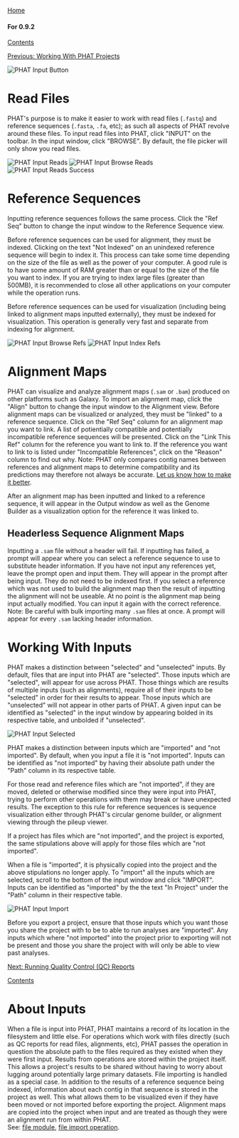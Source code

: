 [Home](https://chgibb.github.io/PHATDocs/)

#### For 0.9.2
[Contents](https://chgibb.github.io/PHATDocs/docs/releases/0.9.2/home)

[Previous: Working With PHAT Projects](https://chgibb.github.io/PHATDocs/docs/releases/0.9.2/projects)

![PHAT Input Button](https://chgibb.github.io//PHATDocs/docs/releases/0.9.2/InputButton.png)

# Read Files

PHAT's purpose is to make it easier to work with read files (```.fastq```) and reference sequences (```.fasta```, ```.fa```, etc); as such all aspects of PHAT revolve around these files. To input read files into PHAT, click "INPUT" on the toolbar. In the input window, click "BROWSE". By default, the file picker will only show you read files.

![PHAT Input Reads](https://chgibb.github.io//PHATDocs/docs/releases/0.9.2/InputReads2.png)
![PHAT Input Browse Reads](https://chgibb.github.io//PHATDocs/docs/releases/0.9.2/InputBrowseReads.png)
![PHAT Input Reads Success](https://chgibb.github.io//PHATDocs/docs/releases/0.9.2/InputReadsIn.png) 

# Reference Sequences
Inputting reference sequences follows the same process. Click the "Ref Seq" button to change the input window to the Reference Sequence view.  

Before reference sequences can be used for alignment, they must be indexed. Clicking on the text "Not Indexed" on an unindexed reference sequence will begin to index it. This process can take some time depending on the size of the file as well as the power of your computer. A good rule is to have some amount of RAM greater than or equal to the size of the file you want to index. If you are trying to index large files (greater than 500MB), it is recommended to close all other applications on your computer while the operation runs.  

Before reference sequences can be used for visualization (including being linked to alignment maps inputted externally), they must be indexed for visualization. This operation is generally very fast and separate from indexing for alignment.

![PHAT Input Browse Refs](https://chgibb.github.io//PHATDocs/docs/releases/0.9.2/InputBrowseRefs.png)
![PHAT Input Index Refs](https://chgibb.github.io//PHATDocs/docs/releases/0.9.2/IndexedRef.png)

# Alignment Maps
PHAT can visualize and analyze alignment maps (```.sam``` or ```.bam```) produced on other platforms such as Galaxy. To import an alignment map, click the "Align" button to change the input window to the Alignment view. Before alignment maps can be visualized or analyzed, they must be "linked" to a reference sequence. Click on the "Ref Seq" column for an alignment map you want to link. A list of potientially compatible and potentially incompatible reference sequences will be presented. Click on the "Link This Ref" column for the reference you want to link to. If the reference you want to link to is listed under "Incompatible References", click on the "Reason" column to find out why. Note: PHAT only compares contig names between references and alignment maps to determine compatibility and its predictions may therefore not always be accurate. [Let us know how to make it better](https://github.com/chgibb/PHAT/issues).

After an alignment map has been inputted and linked to a reference sequence, it will appear in the Output window as well as the Genome Builder as a visualization option for the reference it was linked to.

## Headerless Sequence Alignment Maps
Inputting a ```.sam``` file without a header will fail. If inputting has failed, a prompt will appear where you can select a reference sequence to use to substitute header information. If you have not input any references yet, leave the prompt open and input them. They will appear in the prompt after being input. They do not need to be indexed first. If you select a reference which was not used to build the alignment map then the result of inputting the alignment will not be useable. At no point is the alignment map being input actually modified. You can input it again with the correct reference. Note: Be careful with bulk importing many ```.sam``` files at once. A prompt will appear for every ```.sam``` lacking header information.

# Working With Inputs
PHAT makes a distinction between "selected" and "unselected" inputs. By default, files that are input into PHAT are "selected". Those inputs which are "selected", will appear for use across PHAT. Those things which are results of multiple inputs (such as alignments), require all of their inputs to be "selected" in order for their results to appear. Those inputs which are "unselected" will not appear in other parts of PHAT. A given input can be identified as "selected" in the input window by appearing bolded in its respective table, and unbolded if "unselected".

![PHAT Input Selected](https://chgibb.github.io//PHATDocs/docs/releases/0.9.2/InputSelected.png)

PHAT makes a distinction between inputs which are "imported" and "not imported". By default, when you input a file it is "not imported". Inputs can be identified as "not imported" by having their absolute path under the "Path" column in its respective table.

For those read and reference files which are "not imported", if they are moved, deleted or otherwise modified since they were input into PHAT, trying to perform other operations with them may break or have unexpected results. The exception to this rule for reference sequences is sequence visualization either through PHAT's circular genome builder, or alignment viewing through the pileup viewer. 

If a project has files which are "not imported", and the project is exported, the same stipulations above will apply for those files which are "not imported".

When a file is "imported", it is physically copied into the project and the above stipulations no longer apply. To "import" all the inputs which are selected, scroll to the bottom of the input window and click "IMPORT". Inputs can be identified as "imported" by the the text "In Project" under the "Path" column in their respective table.

![PHAT Input Import](https://chgibb.github.io//PHATDocs/docs/releases/0.9.2/InputImport.png)

Before you export a project, ensure that those inputs which you want those you share the project with to be to able to run analyses are "imported". Any inputs which where "not imported" into the project prior to exporting will not be present and those you share the project with will only be able to view past analyses.

[Next: Running Quality Control (QC) Reports](https://chgibb.github.io/PHATDocs/docs/releases/0.9.2/QCReports)

[Contents](https://chgibb.github.io/PHATDocs/docs/releases/0.9.2/home)

# About Inputs
When a file is input into PHAT, PHAT maintains a record of its location in the filesystem and little else. For operations which work with files directly (such as QC reports for read files, alignments, etc), PHAT passes the operation in question the absolute path to the files required as they existed when they were first input. Results from operations are stored within the project itself. This allows a project's results to be shared without having to worry about lugging around potentially large primary datasets. File importing is handled as a special case. In addition to the results of a reference sequence being indexed, information about each contig in that sequence is stored in the project as well. This what allows them to be visualized even if they have been moved or not imported before exporting the project. Alignment maps are copied into the project when input and are treated as though they were an alignment run from within PHAT.  
See: [file module](https://github.com/chgibb/PHAT/blob/0.9.2/src/req/file.ts), [file import operation](https://github.com/chgibb/PHAT/blob/0.9.2/src/req/operations/ImportFileIntoProject.ts).
